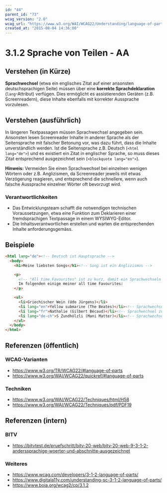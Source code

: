 ```yaml
---
id: "44"
parent_id: "73"
wcag_version: "2.0"
wcag_url: "https://www.w3.org/WAI/WCAG22/Understanding/language-of-parts.html"
created_at: "2015-08-04 14:36:00"
---
```


# 3.1.2 Sprache von Teilen - AA

## Verstehen (in Kürze)

**Sprachwechsel** (etwa ein englisches Zitat auf einer ansonsten deutschsprachigen Seite) müssen über eine **korrekte Sprachdeklaration** (`lang`-Attribut) verfügen. Dies ermöglicht es assistierenden Geräten (z.B. Screenreadern), diese Inhalte ebenfalls mit korrekter Aussprache vorzulesen.

## Verstehen (ausführlich)

In längeren Textpassagen müssen Sprachwechsel angegeben sein. Ansonsten lesen Screenreader Inhalte in anderer Sprache als der Seitensprache mit falscher Betonung vor, was dazu führt, dass die Inhalte unverständlich werden. Ist die Seitensprache z.B. Deutsch (`<html lang="de">`) und es existiert ein Zitat in englischer Sprache, so muss dieses Zitat entsprechend ausgezeichnet sein (`<blockquote lang="en">`).

**Hinweis:** Vermeiden Sie einen Sprachwechsel bei einzelnen wenigen Wörtern oder z.B. Anglizismen, da Screenreader jeweils mit etwas Verzögerung reagieren, und entsprechend die schnellere, wenn auch falsche Aussprache einzelner Wörter oft bevorzugt wird.

### Verantwortlichkeiten

- Das Entwicklungsteam schafft die notwendigen technischen Voraussetzungen, etwa eine Funktion zum Deklarieren einer fremdsprachigen Textpassage in einem WYSIWYG-Editor.
- Die Inhaltsverantwortlichen erstellen und warten die entsprechenden Inhalte anforderungsgemäss.

## Beispiele

```html
<html lang="de"><!-- Deutsch ist Hauptsprache -->
  <body>
    <h1>Meine liebsten Songs</h1><!-- Song ist ein Anglizismus -->

    <p>
      <!-- "All time Favourites" ist zu kurz, damit ein Sprachwechseln angebracht wäre -->
      Im folgenden einige meiner all time Favourites:
    </p>

    <ul>
      <li>Griechischer Wein (Udo Jürgens)</li>
      <li lang="en">Yellow submarine (The Beates)</li><!-- Sprachwechsel zu Englisch -->
      <li lang="fr">Nathalie (Gilbert Bécaud)</li><!-- Sprachwechsel zu Französisch -->
      <li lang="de-ch">S Zundhölzli (Mani Matter)</li><!-- Sprachwechsel zu Schweizerdeutsch -->
    </ul>
  </body>
</html>
```

## Referenzen (öffentlich)

### WCAG-Varianten
- <https://www.w3.org/TR/WCAG22/#language-of-parts>
- <https://www.w3.org/WAI/WCAG22/quickref/#language-of-parts>

### Techniken
- <https://www.w3.org/WAI/WCAG22/Techniques/html/H58>
- <https://www.w3.org/WAI/WCAG22/Techniques/pdf/PDF19>

## Referenzen (intern)

### BITV
- <https://bitvtest.de/pruefschritt/bitv-20-web/bitv-20-web-9-3-1-2-anderssprachige-woerter-und-abschnitte-ausgezeichnet>

### Weiteres
- <https://www.wcag.com/developers/3-1-2-language-of-parts/>
- <https://www.digitala11y.com/understanding-sc-3-1-2-language-of-parts/>
- <https://www.boia.org/wcag2/cp/3.1.2>